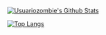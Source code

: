 [![Usuariozombie's Github Stats](https://github-readme-stats.vercel.app/api?username=Usuarizombie&show_icons=true)](https://github.com/anuraghazra/github-readme-stats)

[![Top Langs](https://github-readme-stats.vercel.app/api/top-langs/?username=Usuariozombie)](https://github.com/anuraghazra/github-readme-stats)
